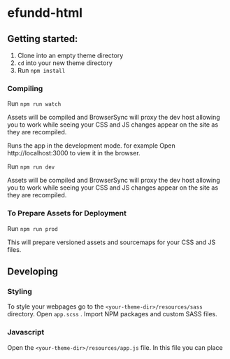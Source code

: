 # efundd-html

## Getting started:

1. Clone into an empty theme directory
2. `cd` into your new theme directory
3. Run `npm install`

### Compiling
Run `npm run watch`

Assets will be compiled and BrowserSync will proxy the dev host allowing you to work while seeing your CSS and JS
changes appear on the site as they are recompiled.

Runs the app in the development mode.
for example Open http://localhost:3000 to view it in the browser.

Run `npm run dev`

Assets will be compiled and BrowserSync will proxy the dev host allowing you to work while seeing your CSS and JS
changes appear on the site as they are recompiled.

### To Prepare Assets for Deployment

Run `npm run prod`

This will prepare versioned assets and sourcemaps for your CSS and JS files.

## Developing ##

### Styling
To style your webpages go to the `<your-theme-dir>/resources/sass` directory. Open `app.scss` . Import NPM packages and custom SASS files.

### Javascript
Open the `<your-theme-dir>/resources/app.js` file. In this file you can place 